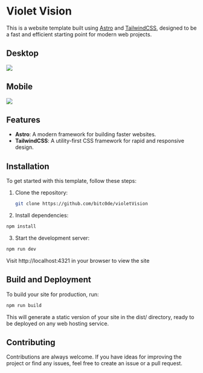 # Violet Vision

This is a website template built using [Astro](https://astro.build/) and [TailwindCSS](https://tailwindcss.com/), designed to be a fast and efficient starting point for modern web projects.

## Desktop
![](https://i.ibb.co/Phjg5Dc/descarga.jpg)

## Mobile
![](https://i.ibb.co/SXrGrvw/image.png)

## Features

- **Astro**: A modern framework for building faster websites.
- **TailwindCSS**: A utility-first CSS framework for rapid and responsive design.

## Installation

To get started with this template, follow these steps:

1. Clone the repository:
   ```bash
   git clone https://github.com/bitc0de/violetVision
   ```

2. Install dependencies:
```bash
npm install
```

3. Start the development server:
```bash
npm run dev
```

Visit http://localhost:4321 in your browser to view the site

## Build and Deployment

To build your site for production, run:

```bash
npm run build
```
This will generate a static version of your site in the dist/ directory, ready to be deployed on any web hosting service.

## Contributing
Contributions are always welcome. If you have ideas for improving the project or find any issues, feel free to create an issue or a pull request.
